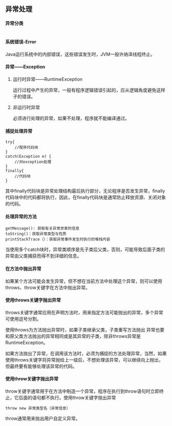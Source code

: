 ## 异常处理

#### 异常分类

<center>
    <img src=""/>
</center>

#### 系统错误-Error

Java运行系统中的内部错误，这些错误发生时，JVM一般许纳泽线程终止。

#### 异常——Exception

1. 运行时异常——RuntimeException

   运行过程中产生的异常，一般有程序逻辑错误引起的，应从逻辑角度避免这样子的错误。

2. 非运行时异常

   必须进行处理的异常，如果不处理，程序就不能编译通过。

#### 捕捉处理异常

```
try{
    //程序代码块
}
catch(Exception e) {
    //对exception处理
}
finally{
	//代码块
}
```

其中finally代码块是异常处理结构最后执行部分，无论程序是否发生异常，finally代码块中的代码都将执行，因此，在finally代码块是通常防止释放资源、关闭对象的代码。

#### 处理异常的方法

```
getMessage(): 获取有关异常世家的信息
toString()：获取异常类型与性质
printStackTrace（）：获取异常事件发生时执行的堆栈内容
```

当使用多个catch块时，异常类顺序是先子类后父类，否则，可能导致后面子类的异常由父类捕获而得不到详细的信息。



#### 在方法中抛出异常

如果某个方法可能会发生异常，但不想在当前方法中处理这个异常，则可以使用throws、throw关键字在方法中抛出异常。

#### 使用throws关键字抛出异常

throws关键字通常应用在声明方法时，用来指定方法可能抛出的异常，多个异常可使用逗号分割。

使用throws为方法抛出异常时，如果子类继承父类，子类重写方法抛出 异常也要和原父类方法抛出的异常相同或是其异常的子类，除非throws异常是RuntimeException。

如果方法抛出了异常，在调用该方法时，必须为捕捉的方法处理异常，当然，如果使用throws关键字将异常抛给上一级后，不想处理该异常，可以继续向上抛出，但最终要有能够处理该异常的代码。

#### 使用throw关键字抛出异常

throw关键字通常用于在方法中制造一个异常，程序在执行到throw语句时立即终止，它后面的语句都不执行。使用throw关键字抛出异常

```
throw new 异常类型名（异常信息）
```

throw通常用来抛出用户自定义异常。